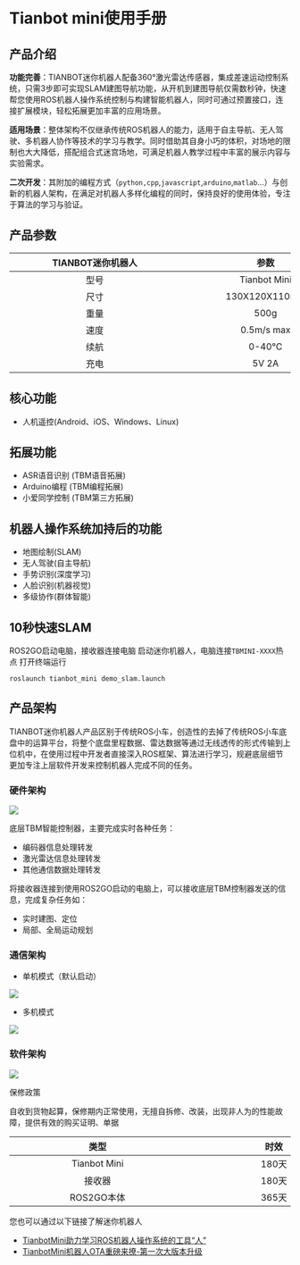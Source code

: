 #  Tianbot mini使用手册

## 产品介绍

**功能完善**：TIANBOT迷你机器人配备360°激光雷达传感器，集成差速运动控制系统，只需3步即可实现SLAM建图导航功能，从开机到建图导航仅需数秒钟，快速帮您使用ROS机器人操作系统控制与构建智能机器人，同时可通过预置接口，连接扩展模块，轻松拓展更加丰富的应用场景。

**适用场景**：整体架构不仅继承传统ROS机器人的能力，适用于自主导航、无人驾驶、多机器人协作等技术的学习与教学。同时借助其自身小巧的体积，对场地的限制也大大降低，搭配组合式迷宫场地，可满足机器人教学过程中丰富的展示内容与实验需求。

**二次开发**：其附加的编程方式（`python,cpp`,`javascript`,`arduino`,`matlab`...）与创新的机器人架构，在满足对机器人多样化编程的同时，保持良好的使用体验，专注于算法的学习与验证。

## 产品参数

|<div style="width:290px">TIANBOT迷你机器人</div>| <div style="width:290px">参数</div>|
|:--: |:--:|
|型号	| Tianbot Mini |
|尺寸	| 130X120X110mm |
|重量 |	500g |
|速度	| 0.5m/s max |
|续航 |	0-40°C |
|充电	| 5V 2A |



## 核心功能

- 人机遥控(Android、iOS、Windows、Linux)

## 拓展功能

- ASR语音识别 (TBM语音拓展)
- Arduino编程 (TBM编程拓展)
- 小爱同学控制 (TBM第三方拓展)

## 机器人操作系统加持后的功能

- 地图绘制(SLAM)
- 无人驾驶(自主导航)
- 手势识别(深度学习)
- 人脸识别(机器视觉)
- 多级协作(群体智能)

## 10秒快速SLAM

ROS2GO启动电脑，接收器连接电脑
启动迷你机器人，电脑连接`TBMINI-XXXX`热点
打开终端运行
```shell
roslaunch tianbot_mini demo_slam.launch
```
## 产品架构

TIANBOT迷你机器人产品区别于传统ROS小车，创造性的去掉了传统ROS小车底盘中的运算平台，将整个底盘里程数据、雷达数据等通过无线透传的形式传输到上位机中，在使用过程中开发者直接深入ROS框架、算法进行学习，规避底层细节更加专注上层软件开发来控制机器人完成不同的任务。

### 硬件架构

![](https://tianbot-pic.oss-cn-beijing.aliyuncs.com/tianbot-pic/Tianbot-Doc202310311412328.webp)

底层TBM智能控制器，主要完成实时各种任务：

- 编码器信息处理转发
- 激光雷达信息处理转发
- 其他通信数据处理转发

将接收器连接到使用ROS2GO启动的电脑上，可以接收底层TBM控制器发送的信息，完成复杂任务如：

- 实时建图、定位
- 局部、全局运动规划

### 通信架构

- 单机模式（默认启动）

![](https://tianbot-pic.oss-cn-beijing.aliyuncs.com/tianbot-pic/Tianbot-Doc202310311413611.webp)

- 多机模式

![](https://tianbot-pic.oss-cn-beijing.aliyuncs.com/tianbot-pic/Tianbot-Doc202310311413754.webp)

### 软件架构

![](https://tianbot-pic.oss-cn-beijing.aliyuncs.com/tianbot-pic/Tianbot-Doc202310311414448.webp)

保修政策

自收到货物起算，保修期内正常使用，无擅自拆修、改装，出现非人为的性能故障，提供有效的购买证明、单据

|<div style="width:300px">类型</div>| <div style="width:300px">时效</div> |
|:--:|:--:|
|Tianbot Mini |	180天 |
|接收器 |	180天 |
|ROS2GO本体	| 365天 | 

您也可以通过以下链接了解迷你机器人

- [TianbotMini助力学习ROS机器人操作系统的工具“人”](https://mp.weixin.qq.com/s/L1-yKpnDQC2Qymf2jpNX-Q)
- [TianbotMini机器人OTA重磅来撩-第一次大版本升级](https://mp.weixin.qq.com/s/AEmPlZ0_b_Bj7jE0CTvoXw)